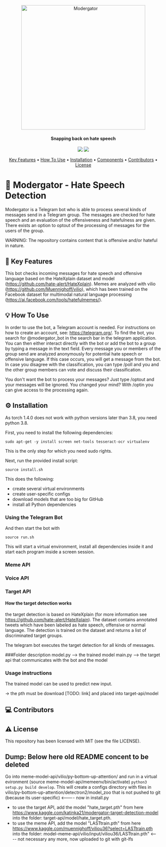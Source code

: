 <div align="center">
  <img src="https://github.com/katrinc/hatefulmemes_2021/blob/main/.github/modergator.png" alt="Modergator" width="400">
</div>

<h4 align="center">Snapping back on hate speech</h4>

<div align="center">
  <img src="https://img.shields.io/badge/python-v3.8-blue.svg">
  <img src="https://img.shields.io/badge/contributions-welcome-orange.svg">
</div>
  
<p align="center">
  <a href="#-key-features">Key Features</a> •
  <a href="#-how-to-use">How To Use</a> •
  <a href="#%EF%B8%8F-installation">Installation</a> •
  <a href="#components">Components</a> •
  <a href="#-code-contributors">Contributors</a> •
  <a href="#%EF%B8%8F-license">License</a>
</p>

# 🐊 Modergator - Hate Speech Detection
Modergator is a Telegram bot who is able to process several kinds of messages send in a Telegram group. The messages are checked for hate speech and an evaluation of the offensiveness and hatefulness are given. There exists an option to optout of the processing of messages for the users of the group.

WARNING: The repository contains content that is offensive and/or hateful in nature.

## 🎯 Key Features

This bot checks incoming messages for hate speech and offensive language based on the HateXplain dataset and model (https://github.com/hate-alert/HateXplain). Memes are analyzed with vilio (https://github.com/Muennighoff/vilio), which has been trained on the Facebook dataset for multimodal natural language processing (https://ai.facebook.com/tools/hatefulmemes/).

## 💡 How To Use

In order to use the bot, a Telegram account is needed. For instructions on how to create an account, see: https://telegram.org/. To find the bot, you search for @modergator_bot in the search bar in the telegram application. You can then either interact directly with the bot or add the bot to a group by typing a message in the text field. Every message you or members of the group send are analyzed anonymously for potential hate speech or offensive language. If this case occurs, you will get a message from the bot. In case you disagree with the classification, you can type /poll and you and the other group members can vote and discuss their classification.

You don't want the bot to process your messages? Just type /optout and your messages will be ignored. You changed your mind? With /optin you can give access to the processing again.

## ⚙️ Installation

As torch 1.4.0 does not work with python versions later than 3.8, you need python 3.8.

First, you need to install the following dependencies:
```
sudo apt-get -y install screen net-tools tesseract-ocr virtualenv
```
This is the only step for which you need sudo rights.

Next, run the provided install script:
```
source install.sh
```
This does the following:
- create several virtual environments
- create user-specific configs
- download models that are too big for GitHub
- install all Python dependencies


### Using the Telegram Bot

And then start the bot with
```
source run.sh
```
This will start a virtual environment, install all dependencies inside it and start each program inside a screen session.


### Meme API

### Voice API

### Target API
#### How the target detection works

the target detection is based on HateXplain (for more information see https://github.com/hate-alert/HateXplain). The dataset contains annotated tweets which have been labeled as hate speech, offensive or normal language. The detection is trained on the dataset and returns a list of discriminated target groups.

The telegram bot executes the target detection for all kinds of messages.

###Folder description
model.py --> the trained model
main.py --> the target api that communicates with the bot and the model

### Usage instructions
The trained model can be used to predict new input.

-> the pth must be download [TODO: link] and placed into target-api/model

## ‎‍💻 Contributors

## ⚠️ License
This repository has been licensed with MIT (see the file LICENSE).

## Dump: Below here old README concent to be deleted

Go into meme-model-api/vilio/py-bottom-up-attention/ and run in a virtual evironment (source meme-model-api/memeenv/bin/activate) ```python3 setup.py build develop```. This will create a configs directory with files in vilio/py-bottom-up-attention/detectron2/model_zoo that is not pushed to git
(because its user-specific) <---- now in install.py

* to use the target API, add the model "hate_target.pth" from here https://www.kaggle.com/katinka21/modergator-target-detection-model into the folder:  target-api/model/hate_target.pth.
* to use the meme API, add the model "LASTtrain.pth" from here https://www.kaggle.com/muennighoff/viliou36?select=LASTtrain.pth into the folder:  model-meme-api/vilio/input/viliou36/LASTtrain.pth"  <---- not necessary any more, now uploaded to git with git-lfs
